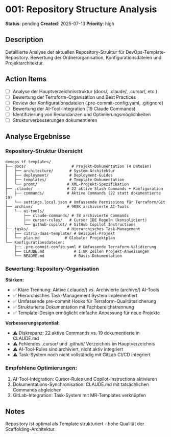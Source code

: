 # 001: Repository Structure Analysis

**Status**: pending
**Created**: 2025-07-13
**Priority**: high

## Description

Detaillierte Analyse der aktuellen Repository-Struktur für DevOps-Template-Repository. Bewertung der Ordnerorganisation, Konfigurationsdateien und Projektarchitektur.

## Action Items

- [ ] Analyse der Hauptverzeichnisstruktur (docs/, .claude/, .cursor/, etc.)
- [ ] Bewertung der Terraform-Organisation und Best Practices
- [ ] Review der Konfigurationsdateien (.pre-commit-config.yaml, .gitignore)
- [ ] Bewertung der AI-Tool-Integration (19 Claude Commands)
- [ ] Identifizierung von Redundanzen und Optimierungsmöglichkeiten
- [ ] Strukturverbesserungen dokumentieren

## Analyse Ergebnisse

### Repository-Struktur Übersicht
```
devops_tf_templates/
├── docs/                    # Projekt-Dokumentation (4 Dateien)
│   ├── architecture/       # System-Architektur  
│   ├── deployment/         # Deployment-Guides
│   ├── templates/          # Template-Dokumentation
│   └── promt/             # XML-Projekt-Spezifikation
├── .claude/               # 22 aktive Slash Commands + Konfiguration
│   ├── commands/          # Aktive Commands (22 statt dokumentierte 19)
│   └── settings.local.json # Umfassende Permissions für Terraform/Git
├── archive/               # 908K archivierte AI-Tools
│   └── ai-tools/
│       ├── claude-commands/ # 78 archivierte Commands
│       ├── cursor-rules/   # Cursor IDE Regeln (konsolidiert)
│       └── github-copilot/ # GitHub Copilot Instructions
├── tasks/                 # Hierarchisches Task-Management
│   ├── citrix-daas-template/ # Beispiel-Projekt
│   └── plan.md           # Globaler Projektplan
└── Konfigurationsdateien:
    ├── .pre-commit-config.yaml # Umfassende Terraform-Validierung
    ├── CLAUDE.md             # 1.8K Zeilen Projekt-Anweisungen
    └── README.md             # Basis-Dokumentation
```

### Bewertung: Repository-Organisation

**Stärken:**
- ✅ Klare Trennung: Aktive (.claude/) vs. Archivierte (archive/) AI-Tools
- ✅ Hierarchisches Task-Management System implementiert
- ✅ Umfassende pre-commit Hooks für Terraform-Qualitätssicherung
- ✅ Strukturierte Dokumentation mit Fachbereichstrennung
- ✅ Template-Design ermöglicht einfache Anpassung für neue Projekte

**Verbesserungspotential:**
- ⚠️ Diskrepanz: 22 aktive Commands vs. 19 dokumentierte in CLAUDE.md
- ⚠️ Fehlendes .cursor/ und .github/ Verzeichnis im Hauptverzeichnis
- ⚠️ AI-Tool-Rules sind archiviert, nicht aktiv integriert  
- ⚠️ Task-System noch nicht vollständig mit GitLab CI/CD integriert

### Empfohlene Optimierungen:
1. AI-Tool-Integration: Cursor-Rules und Copilot-Instructions aktivieren
2. Dokumentations-Synchronisation: CLAUDE.md mit tatsächlichen Commands abgleichen
3. GitLab-Integration: Task-System mit MR-Templates verknüpfen

## Notes

Repository ist optimal als Template strukturiert - hohe Qualität der Scaffolding-Architektur.